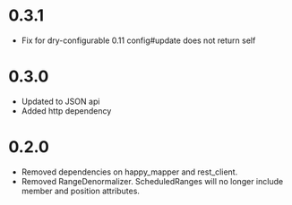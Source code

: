 
# 0.3.1
- Fix for dry-configurable 0.11 config#update does not return self

# 0.3.0
- Updated to JSON api
- Added http dependency

# 0.2.0
- Removed dependencies on happy_mapper and rest_client.
- Removed RangeDenormalizer. ScheduledRanges will no longer include member and position attributes.
